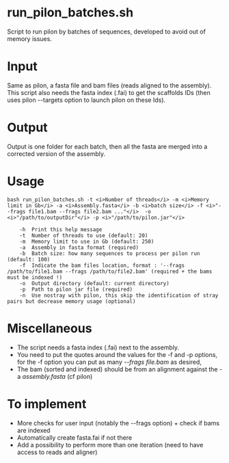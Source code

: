# run_pilon_batches.sh
Script to run pilon by batches of sequences, developed to avoid out of memory issues.

# Input
Same as pilon, a fasta file and bam files (reads aligned to the assembly).
This script also needs the fasta index (.fai) to get the scaffolds IDs (then uses pilon --targets option to launch pilon on these Ids).

# Output
Output is one folder for each batch, then all the fasta are merged into a corrected version of the assembly.

# Usage
```
bash run_pilon_batches.sh -t <i>Number of threads</i> -m <i>Memory limit in Gb</i> -a <i>Assembly.fasta</i> -b <i>batch size</i> -f <i>"--frags file1.bam --frags file2.bam ..."</i>  -o <i>"/path/to/outputDir"</i> -p <i>"/path/to/pilon.jar"</i>
```
         
```
	-h	Print this help message
	-t	Number of threads to use (default: 20)
	-m	Memory limit to use in Gb (default: 250)
	-a	Assembly in fasta format (required)
	-b	Batch size: how many sequences to process per pilon run (default: 100)
	-f	Indicate the bam files location, format : '--frags /path/to/file1.bam --frags /path/to/file2.bam' (required + the bams must be indexed !)
	-o	Output directory (default: current directory)
	-p	Path to pilon jar file (required)
	-n	Use nostray with pilon, this skip the identification of stray pairs but decrease memory usage (optional)
```

# Miscellaneous
- The script needs a fasta index (.fai) next to the assembly.
- You need to put the quotes around the values for the -f and -p options, for the -f option you can put as many <i>--frags file.bam</i> as desired,
- The bam (sorted and indexed) should be from an alignment against the -a <i>assembly.fasta</i> (cf pilon)

# To implement 
- More checks for user input (notably the --frags option) + check if bams are indexed
- Automatically create fasta.fai if not there
- Add a possibility to perform more than one iteration (need to have access to reads and aligner)
